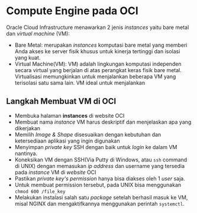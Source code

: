 # Compute Engine pada OCI
Oracle Cloud Infrastructure menawarkan 2 jenis *instances* yaitu bare metal dan *virtual machine* (VM):
- Bare Metal: merupakan *instances* komputasi bare metal yang memberi Anda akses ke server fisik khusus untuk kinerja tertinggi dan isolasi yang kuat.
- Virtual Machine(VM): VM) adalah lingkungan komputasi independen secara virtual yang berjalan di atas perangkat keras fisik bare metal. Virtualisasi memungkinkan untuk menjalankan beberapa VM yang terisolasi satu sama lain. VM ideal untuk menjalankan
## Langkah Membuat VM di OCI
- Membuka halaman **instances** di website OCI
- Membuat nama *instance* VM harus deskriptif dan menjelaskan apa yang dikerjakan
- Memilih *Image & Shape* disesuaikan dengan kebutuhan dan ketersediaan aplikasi yang ingin digunakan
- Menyimpan *private key* SSH dengan baik untuk *login* ke dalam VM nantinya.
- Koneksikan VM dengan SSH(Via Putty di Windows, atau `ssh` command di UNIX) dengan memasukan *ip address* dan username yang tersedia pada *instance* VM di *website* OCI
- Pastikan *private key's permission* hanya bisa diakses oleh 1 *user* saja.
- Untuk membuat permission tersebut, pada UNIX bisa menggunakan `chmod 600 /file_key`
- Melakukan instalasi salah satu *package* setelah berhasil masuk ke VM, misal NGINX dan mengaktifkannya menggunakan perintah `systemctl`.
